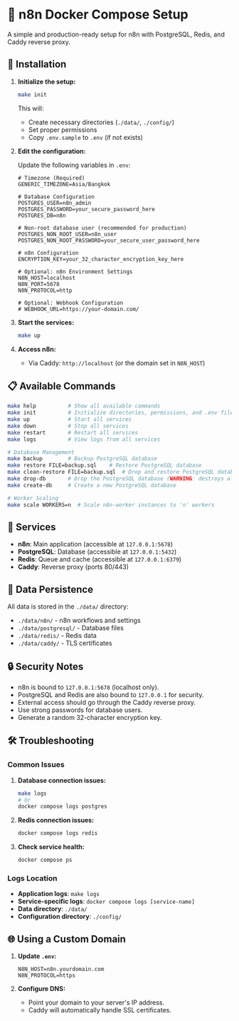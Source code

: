 # 🚀 n8n Docker Compose Setup

A simple and production-ready setup for n8n with PostgreSQL, Redis, and Caddy reverse proxy.

## 🔧 Installation

1. **Initialize the setup:**

   ```bash
   make init
   ```

   This will:
   - Create necessary directories (`./data/`, `./config/`)
   - Set proper permissions
   - Copy `.env.sample` to `.env` (if not exists)

2. **Edit the configuration:**

   Update the following variables in `.env`:

   ```env
   # Timezone (Required)
   GENERIC_TIMEZONE=Asia/Bangkok

   # Database Configuration
   POSTGRES_USER=n8n_admin
   POSTGRES_PASSWORD=your_secure_password_here
   POSTGRES_DB=n8n

   # Non-root database user (recommended for production)
   POSTGRES_NON_ROOT_USER=n8n_user
   POSTGRES_NON_ROOT_PASSWORD=your_secure_user_password_here

   # n8n Configuration
   ENCRYPTION_KEY=your_32_character_encryption_key_here

   # Optional: n8n Environment Settings
   N8N_HOST=localhost
   N8N_PORT=5678
   N8N_PROTOCOL=http

   # Optional: Webhook Configuration
   # WEBHOOK_URL=https://your-domain.com/
   ```

3. **Start the services:**

   ```bash
   make up
   ```

4. **Access n8n:**
   - Via Caddy: `http://localhost` (or the domain set in `N8N_HOST`)

## 📋 Available Commands

```bash
make help          # Show all available commands
make init          # Initialize directories, permissions, and .env file
make up            # Start all services
make down          # Stop all services
make restart       # Restart all services
make logs          # View logs from all services

# Database Management
make backup        # Backup PostgreSQL database
make restore FILE=backup.sql    # Restore PostgreSQL database
make clean-restore FILE=backup.sql  # Drop and restore PostgreSQL database
make drop-db       # Drop the PostgreSQL database (WARNING: destroys all data)
make create-db     # Create a new PostgreSQL database

# Worker Scaling
make scale WORKERS=n  # Scale n8n-worker instances to 'n' workers
```

## 🐳 Services

- **n8n**: Main application (accessible at `127.0.0.1:5678`)
- **PostgreSQL**: Database (accessible at `127.0.0.1:5432`)
- **Redis**: Queue and cache (accessible at `127.0.0.1:6379`)
- **Caddy**: Reverse proxy (ports 80/443)

## 💾 Data Persistence

All data is stored in the `./data/` directory:

- `./data/n8n/` - n8n workflows and settings
- `./data/postgresql/` - Database files
- `./data/redis/` - Redis data
- `./data/caddy/` - TLS certificates

## 🔒 Security Notes

- n8n is bound to `127.0.0.1:5678` (localhost only).
- PostgreSQL and Redis are also bound to `127.0.0.1` for security.
- External access should go through the Caddy reverse proxy.
- Use strong passwords for database users.
- Generate a random 32-character encryption key.

## 🛠️ Troubleshooting

### Common Issues

1. **Database connection issues:**

   ```bash
   make logs
   # Or
   docker compose logs postgres
   ```

2. **Redis connection issues:**

   ```bash
   docker compose logs redis
   ```

3. **Check service health:**

   ```bash
   docker compose ps
   ```

### Logs Location

- **Application logs**: `make logs`
- **Service-specific logs**: `docker compose logs [service-name]`
- **Data directory**: `./data/`
- **Configuration directory**: `./config/`

## 🌐 Using a Custom Domain

1. **Update `.env`:**

   ```env
   N8N_HOST=n8n.yourdomain.com
   N8N_PROTOCOL=https
   ```

2. **Configure DNS:**
   - Point your domain to your server's IP address.
   - Caddy will automatically handle SSL certificates.
